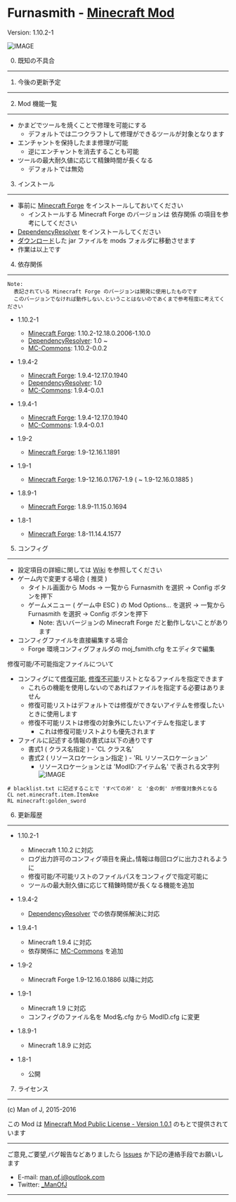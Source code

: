 Furnasmith - [Minecraft Mod][homepage]
===============================
Version: 1.10.2-1

![IMAGE](http://i.imgur.com/aNZ2q0F.gif "")


0. 既知の不具合
---------------


1. 今後の更新予定
-----------------


2. Mod 機能一覧
---------------

  - かまどでツールを焼くことで修理を可能にする
    - デフォルトでは二つクラフトして修理ができるツールが対象となります
  - エンチャントを保持したまま修理が可能
    - 逆にエンチャントを消去することも可能
  - ツールの最大耐久値に応じて精錬時間が長くなる
    - デフォルトでは無効


3. インストール
---------------

  - 事前に [Minecraft Forge][forge] をインストールしておいてください
    - インストールする Minecraft Forge のバージョンは 依存関係 の項目を参考にしてください
  - [DependencyResolver][resolver] をインストールしてください
  - [ダウンロード][homepage]した jar ファイルを mods フォルダに移動させます
  - 作業は以上です


4. 依存関係
-----------

    Note:  
      表記されている Minecraft Forge のバージョンは開発に使用したものです  
      このバージョンでなければ動作しない､ということはないのであくまで参考程度に考えてください


  - 1.10.2-1
    - [Minecraft Forge][forge]:       1.10.2-12.18.0.2006-1.10.0
    - [DependencyResolver][resolver]: 1.0 ~
    - [MC-Commons][commons]:          1.10.2-0.0.2


  - 1.9.4-2
    - [Minecraft Forge][forge]:       1.9.4-12.17.0.1940
    - [DependencyResolver][resolver]: 1.0
    - [MC-Commons][commons]:          1.9.4-0.0.1


  - 1.9.4-1
    - [Minecraft Forge][forge]: 1.9.4-12.17.0.1940
    - [MC-Commons][commons]:    1.9.4-0.0.1


  - 1.9-2
    - [Minecraft Forge][forge]: 1.9-12.16.1.1891


  - 1.9-1
    - [Minecraft Forge][forge]: 1.9-12.16.0.1767-1.9 ( ~ 1.9-12.16.0.1885 )


  - 1.8.9-1
    - [Minecraft Forge][forge]: 1.8.9-11.15.0.1694


  - 1.8-1
    - [Minecraft Forge][forge]: 1.8-11.14.4.1577


5. コンフィグ
-------------

  - 設定項目の詳細に関しては [Wiki](../../wiki/Configuration) を参照してください
  - ゲーム内で変更する場合 ( 推奨 )
    - タイトル画面から Mods -> 一覧から Furnasmith を選択 -> Config ボタンを押下
    - ゲームメニュー ( ゲーム中 ESC ) の Mod Options... を選択 -> 一覧から Furnasmith を選択 -> Config  ボタンを押下
      - Note: 古いバージョンの Minecraft Forge だと動作しないことがあります
  - コンフィグファイルを直接編集する場合
    - Forge 環境コンフィグフォルダの moj_fsmith.cfg をエディタで編集

修復可能/不可能指定ファイルについて

  - コンフィグにて[修復可能](../../wiki/Configuration#rlfp), [修復不可能](../../wiki/Configuration#ulfp)リストとなるファイルを指定できます
    - これらの機能を使用しないのであればファイルを指定する必要はありません
    - 修復可能リストはデフォルトでは修復ができないアイテムを修復したいときに使用します
    - 修復不可能リストは修復の対象外にしたいアイテムを指定します
      - これは修復可能リストよりも優先されます
  - ファイルに記述する情報の書式は以下の通りです
    - 書式1 ( クラス名指定 ) - 'CL クラス名'
    - 書式2 ( リソースロケーション指定 ) - 'RL リソースロケーション'
      - リソースロケーションとは 'ModID:アイテム名' で表される文字列
        ![IMAGE](http://imgur.com/nt0U6Mm.png "")


```
# blacklist.txt に記述することで 'すべての斧' と '金の剣' が修復対象外となる
CL net.minecraft.item.ItemAxe
RL minecraft:golden_sword
```


6. 更新履歴
-----------

  - 1.10.2-1
    - Minecraft 1.10.2 に対応
    - ログ出力許可のコンフィグ項目を廃止｡情報は毎回ログに出力されるように
    - 修復可能/不可能リストのファイルパスをコンフィグで指定可能に
    - ツールの最大耐久値に応じて精錬時間が長くなる機能を追加


  - 1.9.4-2
    - [DependencyResolver][resolver] での依存関係解決に対応


  - 1.9.4-1
    - Minecraft 1.9.4 に対応
    - 依存関係に [MC-Commons][commons] を追加


  - 1.9-2
    - Minecraft Forge 1.9-12.16.0.1886 以降に対応


  - 1.9-1
    - Minecraft 1.9 に対応
    - コンフィグのファイル名を Mod名.cfg から ModID.cfg に変更


  - 1.8.9-1
    - Minecraft 1.8.9 に対応


  - 1.8-1
    - 公開


7. ライセンス
-------------

(c) Man of J, 2015-2016

この Mod は [Minecraft Mod Public License - Version 1.0.1](./LICENSE.md) のもとで提供されています


--------------------------------

ご意見,ご要望,バグ報告などありましたら [Issues](../../issues) か下記の連絡手段でお願いします
  - E-mail: <man.of.j@outlook.com>
  - Twitter: [_ManOfJ](https://twitter.com/_ManOfJ)

--------------------------------

[//]: # ( リンクのエイリアス一覧 )

[homepage]: http://manofj.com/minecraft/
[forge]:    http://files.minecraftforge.net/
[resolver]: https://github.com/ManOfJ/DependencyResolver
[commons]:  https://github.com/ManOfJ/MC-Commons
